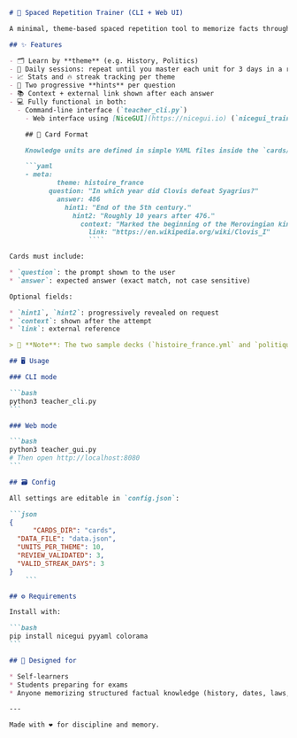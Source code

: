 ````markdown
# 🧠 Spaced Repetition Trainer (CLI + Web UI)

A minimal, theme-based spaced repetition tool to memorize facts through progressive hints, daily sessions, and performance tracking — all powered by YAML cards.

## ✨ Features

- 🗂️ Learn by **theme** (e.g. History, Politics)
- 📅 Daily sessions: repeat until you master each unit for 3 days in a row
- 📈 Stats and 🔥 streak tracking per theme
- 🤔 Two progressive **hints** per question
- 📚 Context + external link shown after each answer
- 💻 Fully functional in both:
  - Command-line interface (`teacher_cli.py`)
    - Web interface using [NiceGUI](https://nicegui.io) (`nicegui_trainer.py`)

    ## 📁 Card Format

    Knowledge units are defined in simple YAML files inside the `cards/` folder. Each file contains a list of questions:

    ```yaml
    - meta:
            theme: histoire_france
          question: "In which year did Clovis defeat Syagrius?"
            answer: 486
              hint1: "End of the 5th century."
                hint2: "Roughly 10 years after 476."
                  context: "Marked the beginning of the Merovingian kingdom."
                    link: "https://en.wikipedia.org/wiki/Clovis_I"
                    ````

Cards must include:

* `question`: the prompt shown to the user
* `answer`: expected answer (exact match, not case sensitive)

Optional fields:

* `hint1`, `hint2`: progressively revealed on request
* `context`: shown after the attempt
* `link`: external reference

> 📌 **Note**: The two sample decks (`histoire_france.yml` and `politique_france.yml`) are written in **French**.

## 🖥️ Usage

### CLI mode

```bash
python3 teacher_cli.py
```

### Web mode

```bash
python3 teacher_gui.py
# Then open http://localhost:8080
```

## 🗃️ Config

All settings are editable in `config.json`:

```json
{
      "CARDS_DIR": "cards",
  "DATA_FILE": "data.json",
  "UNITS_PER_THEME": 10,
  "REVIEW_VALIDATED": 3,
  "VALID_STREAK_DAYS": 3
}
    ```

## ⚙️ Requirements

Install with:

```bash
pip install nicegui pyyaml colorama
```

## 🧠 Designed for

* Self-learners
* Students preparing for exams
* Anyone memorizing structured factual knowledge (history, dates, laws, vocab...)

---

Made with ❤️ for discipline and memory.

